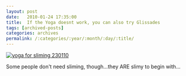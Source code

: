 ```yaml
---
layout: post
date:	2010-01-24 17:35:00
title:  If the Yoga doesnt work, you can also try Glissades
tags: [archived-posts]
categories: archives
permalink: /:categories/:year/:month/:day/:title/
---
```

<a href="http://s967.photobucket.com/albums/ae160/pedoral/?action=view&current=IMG_8744.jpg" target="_blank"><img src="http://i967.photobucket.com/albums/ae160/pedoral/IMG_8744.jpg" border="0" alt="yoga for sliming 230110"></a>


Some people don't need sliming, though...they ARE slimy to begin with...
